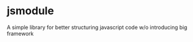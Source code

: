 jsmodule
========

A simple library for better structuring javascript code w/o introducing big framework
